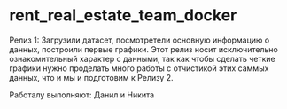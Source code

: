 # rent_real_estate_team_docker

Релиз 1:
Загрузили датасет, посмотретели основную информацию о данных, построили первые графики.
Этот релиз носит исключительно ознакомительный характер с данными, так как чтобы сделать четкие графики нужно проделать много работы с отчистикой этих саммых данных, что и мы и подготовим к Релизу 2.

Работалу выполняют:
Данил и Никита
